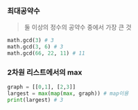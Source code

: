### 최대공약수
> 둘 이상의 정수의 공약수 중에서 가장 큰 것
```python
math.gcd(3) # 3
math.gcd(3, 6) # 3
math.gcd(66, 22, 11) # 11
```

### 2차원 리스트에서의 max
```python
graph = [[0,1], [2,3]]
largest = max(map(max, graph)) # map이용
print(largest) # 3
```

